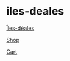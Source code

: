 # iles-deales

[Îles-déales](https://evidy-iut90.github.io/iles-deales/)

[Shop](https://evidy-iut90.github.io/iles-deales/projet.html)

[Cart](https://evidy-iut90.github.io/iles-deales/cart.html)
